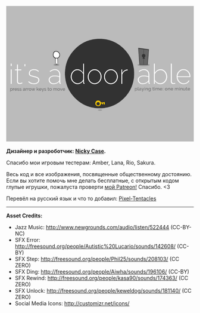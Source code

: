 ![](https://raw.githubusercontent.com/ncase/door/gh-pages/thumbnail.png)

**Дизайнер и разроботчик: [Nicky Case](http://ncase.me/).**

Спасибо мои игровым тестерам: Amber, Lana, Rio, Sakura.

Весь код и все изображения, посвященные общественному достоянию.
Если вы хотите помочь мне делать бесплатные, с открытым кодом глупые игрушки,
пожалуста проверти [мой Patreon!](http://patreon.com/ncase) Спасибо. <3

Перевёл на русский язык и что то добавил: [Pixel-Tentacles](https://vk.com/pixel_tentacles)

---

**Asset Credits:**

* Jazz Music: http://www.newgrounds.com/audio/listen/522444 (CC-BY-NC)
* SFX Error: http://freesound.org/people/Autistic%20Lucario/sounds/142608/ (CC-BY)
* SFX Step: http://freesound.org/people/Phil25/sounds/208103/ (CC ZERO)
* SFX Ding: http://freesound.org/people/Aiwha/sounds/196106/ (CC-BY)
* SFX Rewind: http://freesound.org/people/kasa90/sounds/174363/ (CC ZERO)
* SFX Unlock: http://freesound.org/people/keweldog/sounds/181140/ (CC ZERO)
* Social Media Icons: http://customizr.net/icons/



